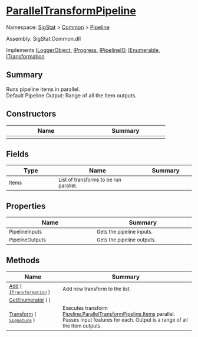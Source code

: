 # [ParallelTransformPipeline](./ParallelTransformPipeline.md)

Namespace: [SigStat]() > [Common](./../README.md) > [Pipeline](./README.md)

Assembly: SigStat.Common.dll

Implements [ILoggerObject](./../ILoggerObject.md), [IProgress](./../Helpers/IProgress.md), [IPipelineIO](./IPipelineIO.md), [IEnumerable](https://docs.microsoft.com/en-us/dotnet/api/System.Collections.IEnumerable), [ITransformation](./../ITransformation.md)

## Summary
Runs pipeline items in parallel.  <br>Default Pipeline Output: Range of all the Item outputs.

## Constructors

| Name | Summary | 
| --- | --- | 
| <sub></sub><img width=200/>  | <sub></sub><img width=200/>  | <br>


## Fields

| Type | Name | Summary | 
| --- | --- | --- | 
| <sub>Items</sub><img width=200/>  | <sub>List of transforms to be run parallel.</sub><img width=200/>  | <img width=200/>  | <br>


## Properties

| Name | Summary | 
| --- | --- | 
| <sub>PipelineInputs</sub><img width=200/>  | <sub>Gets the pipeline inputs.</sub><img width=200/>  | <br>
| <sub>PipelineOutputs</sub><img width=200/>  | <sub>Gets the pipeline outputs.</sub><img width=200/>  | <br>


## Methods

| Name | Summary | 
| --- | --- | 
| <sub>[Add](./Methods/ParallelTransformPipeline-100663502.md) ( [`ITransformation`](./../ITransformation.md) )</sub><img width=200/>  | <sub>Add new transform to the list.</sub><img width=200/>  | <br>
| <sub>[GetEnumerator](./Methods/ParallelTransformPipeline-100663501.md) (  )</sub><img width=200/>  | <sub></sub><img width=200/>  | <br>
| <sub>[Transform](./Methods/ParallelTransformPipeline-100663503.md) ( [`Signature`](./../Signature.md) )</sub><img width=200/>  | <sub>Executes transform [Pipeline.ParallelTransformPipeline.Items](https://github.com/hargitomi97/sigstat/blob/master/docs/md/.md) parallel.  Passes input features for each.  Output is a range of all the Item outputs.</sub><img width=200/>  | <br>


